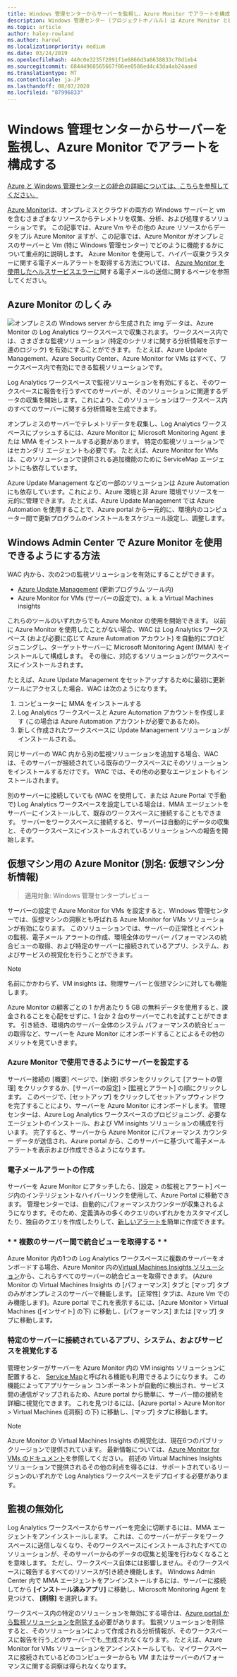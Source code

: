```yaml
---
title: Windows 管理センターからサーバーを監視し、Azure Monitor でアラートを構成する
description: Windows 管理センター (プロジェクトホノルル) は Azure Monitor と統合されます
ms.topic: article
author: haley-rowland
ms.author: harowl
ms.localizationpriority: medium
ms.date: 03/24/2019
ms.openlocfilehash: 440c0e3235f2891f1e6866d3a6638833c70d1eb4
ms.sourcegitcommit: 68444968565667f86ee0586ed4c43da4ab24aaed
ms.translationtype: MT
ms.contentlocale: ja-JP
ms.lasthandoff: 08/07/2020
ms.locfileid: "87996833"
---
```

# <a name="monitor-servers-and-configure-alerts-with-azure-monitor-from-windows-admin-center"></a>Windows 管理センターからサーバーを監視し、Azure Monitor でアラートを構成する

[Azure と Windows 管理センターとの統合の詳細については、こちらを参照してください。](./index.md)

[Azure Monitor](/azure/azure-monitor/overview)は、オンプレミスとクラウドの両方の Windows サーバーと vm を含むさまざまなリソースからテレメトリを収集、分析、および処理するソリューションです。 この記事では、Azure Vm やその他の Azure リソースからデータをプル Azure Monitor ますが、この記事では、Azure Monitor がオンプレミスのサーバーと Vm (特に Windows 管理センター) でどのように機能するかについて重点的に説明します。 Azure Monitor を使用して、ハイパー収束クラスターに関する電子メールアラートを取得する方法については、 [Azure Monitor を使用したヘルスサービスエラーに](../../../storage/storage-spaces/configure-azure-monitor.md)関する電子メールの送信に関するページを参照してください。

## <a name="how-does-azure-monitor-work"></a>Azure Monitor のしくみ
![](../media/azure-monitor-diagram.png)オンプレミスの Windows server から生成された img データは、Azure Monitor の Log Analytics ワークスペースで収集されます。 ワークスペース内では、さまざまな監視ソリューション (特定のシナリオに関する分析情報を示す一連のロジック) を有効にすることができます。 たとえば、Azure Update Management、Azure Security Center、Azure Monitor for VMs はすべて、ワークスペース内で有効にできる監視ソリューションです。

Log Analytics ワークスペースで監視ソリューションを有効にすると、そのワークスペースに報告を行うすべてのサーバーが、そのソリューションに関連するデータの収集を開始します。これにより、このソリューションはワークスペース内のすべてのサーバーに関する分析情報を生成できます。

オンプレミスのサーバーでテレメトリデータを収集し、Log Analytics ワークスペースにプッシュするには、Azure Monitor に Microsoft Monitoring Agent または MMA をインストールする必要があります。 特定の監視ソリューションではセカンダリ エージェントも必要です。 たとえば、Azure Monitor for VMs は、このソリューションで提供される追加機能のために ServiceMap エージェントにも依存しています。

Azure Update Management などの一部のソリューションは Azure Automation にも依存しています。これにより、Azure 環境と非 Azure 環境でリソースを一元的に管理できます。 たとえば、Azure Update Management では Azure Automation を使用することで、Azure portal から一元的に、環境内のコンピューター間で更新プログラムのインストールをスケジュール設定し、調整します。


## <a name="how-does-windows-admin-center-enable-you-to-use-azure-monitor"></a>Windows Admin Center で Azure Monitor を使用できるようにする方法

WAC 内から、次の2つの監視ソリューションを有効にすることができます。

- [Azure Update Management](azure-update-management.md) (更新プログラム ツール内)
- Azure Monitor for VMs (サーバーの設定で)、a. k. a Virtual Machines insights

これらのツールのいずれからでも Azure Monitor の使用を開始できます。 以前に Azure Monitor を使用したことがない場合、WAC は Log Analytics ワークスペース (および必要に応じて Azure Automation アカウント) を自動的にプロビジョニングし、ターゲットサーバーに Microsoft Monitoring Agent (MMA) をインストールして構成します。 その後に、対応するソリューションがワークスペースにインストールされます。

たとえば、Azure Update Management をセットアップするために最初に更新ツールにアクセスした場合、WAC は次のようになります。

1. コンピューターに MMA をインストールする
2. Log Analytics ワークスペースと Azure Automation アカウントを作成します (この場合は Azure Automation アカウントが必要であるため)。
3. 新しく作成されたワークスペースに Update Management ソリューションがインストールされる。

同じサーバーの WAC 内から別の監視ソリューションを追加する場合、WAC は、そのサーバーが接続されている既存のワークスペースにそのソリューションをインストールするだけです。 WAC では、その他の必要なエージェントもインストールされます。

別のサーバーに接続していても (WAC を使用して、または Azure Portal で手動で) Log Analytics ワークスペースを設定している場合は、MMA エージェントをサーバーにインストールして、既存のワークスペースに接続することもできます。 サーバーをワークスペースに接続すると、サーバーは自動的にデータの収集と、そのワークスペースにインストールされているソリューションへの報告を開始します。

## <a name="azure-monitor-for-virtual-machines-aka-virtual-machine-insights"></a>仮想マシン用の Azure Monitor (別名: 仮想マシン分析情報)
>適用対象: Windows 管理センタープレビュー

サーバーの設定で Azure Monitor for VMs を設定すると、Windows 管理センターでは、仮想マシンの洞察とも呼ばれる Azure Monitor for VMs ソリューションが有効になります。 このソリューションでは、サーバーの正常性とイベントの監視、電子メール アラートの作成、環境全体のサーバー パフォーマンスの統合ビューの取得、および特定のサーバーに接続されているアプリ、システム、およびサービスの視覚化を行うことができます。

> [!NOTE]
> 名前にかかわらず、VM insights は、物理サーバーと仮想マシンに対しても機能します。

Azure Monitor の顧客ごとの 1 か月あたり 5 GB の無料データを使用すると、課金されることを心配をせずに、1 台か 2 台のサーバーでこれを試すことができます。 引き続き、環境内のサーバー全体のシステム パフォーマンスの統合ビューの取得など、サーバーを Azure Monitor にオンボードすることによるその他のメリットを見ていきます。

### <a name="set-up-your-server-for-use-with-azure-monitor"></a>**Azure Monitor で使用できるようにサーバーを設定する**

サーバー接続の [概要] ページで、[新規] ボタンをクリックして [アラートの管理] をクリックするか、[サーバーの設定] > [監視とアラート] の順にクリックします。 このページで、[セットアップ] をクリックしてセットアップウィンドウを完了することにより、サーバーを Azure Monitor にオンボードします。 管理センターは、Azure Log Analytics ワークスペースのプロビジョニング、必要なエージェントのインストール、および VM insights ソリューションの構成を行います。 完了すると、サーバーから Azure Monitor にパフォーマンス カウンター データが送信され、Azure portal から、このサーバーに基づいて電子メール アラートを表示および作成できるようになります。

### <a name="create-email-alerts"></a>**電子メールアラートの作成**

サーバーを Azure Monitor にアタッチしたら、[設定 > の監視とアラート] ページ内のインテリジェントなハイパーリンクを使用して、Azure Portal に移動できます。 管理センターでは、自動的にパフォーマンスカウンターが収集されるようになります。そのため、定義済みの多くのクエリのいずれかをカスタマイズしたり、独自のクエリを作成したりして、[新しいアラートを](/azure/azure-monitor/platform/alerts-log)簡単に作成できます。

### <a name="get-a-consolidated-view-across-multiple-servers-"></a>* * 複数のサーバー間で統合ビューを取得する * *

Azure Monitor 内の1つの Log Analytics ワークスペースに複数のサーバーをオンボードする場合、Azure Monitor 内の[Virtual Machines Insights ソリューション](/azure/azure-monitor/insights/vminsights-overview)から、これらすべてのサーバーの統合ビューを取得できます。  (Azure Monitor の Virtual Machines Insights の [パフォーマンス] タブと [マップ] タブのみがオンプレミスのサーバーで機能します。 [正常性] タブは、Azure Vm でのみ機能します)。Azure portal でこれを表示するには、[Azure Monitor > Virtual Machines ([インサイト] の下) に移動し、[パフォーマンス] または [マップ] タブに移動します。

### <a name="visualize-apps-systems-and-services-connected-to-a-given-server"></a>**特定のサーバーに接続されているアプリ、システム、およびサービスを視覚化する**

管理センターがサーバーを Azure Monitor 内の VM insights ソリューションに配置すると、 [Service Map](/azure/azure-monitor/insights/service-map)と呼ばれる機能も利用できるようになります。 この機能によってアプリケーション コンポーネントが自動的に検出され、サービス間の通信がマップされるため、Azure portal から簡単に、サーバー間の接続を詳細に視覚化できます。 これを見つけるには、[Azure portal > Azure Monitor > Virtual Machines ([洞察] の下) に移動し、[マップ] タブに移動します。

> [!NOTE]
> Azure Monitor の Virtual Machines Insights の視覚化は、現在6つのパブリックリージョンで提供されています。  最新情報については、[Azure Monitor for VMs のドキュメント](/azure/azure-monitor/insights/vminsights-onboard#log-analytics)を参照してください。  前述の Virtual Machines Insights ソリューションで提供されるその他の利点を得るには、サポートされているリージョンのいずれかで Log Analytics ワークスペースをデプロイする必要があります。

## <a name="disabling-monitoring"></a>監視の無効化

Log Analytics ワークスペースからサーバーを完全に切断するには、MMA エージェントをアンインストールします。 これは、このサーバーがデータをワークスペースに送信しなくなり、そのワークスペースにインストールされたすべてのソリューションが、そのサーバーからのデータの収集と処理を行わなくなることを意味します。 ただし、ワークスペース自体には影響しません。そのワークスペースに報告するすべてのリソースが引き続き機能します。 Windows Admin Center 内で MMA エージェントをアンインストールするには、サーバーに接続してから **[インストール済みアプリ]** に移動し、Microsoft Monitoring Agent を見つけて、 **[削除]** を選択します。

ワークスペース内の特定のソリューションを無効にする場合は、[Azure portal から監視ソリューションを削除する](/azure/azure-monitor/insights/solutions#remove-a-management-solution)必要があります。 監視ソリューションを削除すると、そのソリューションによって作成される分析情報が、そのワークスペースに報告を行う_どのサーバーでも_生成されなくなります。 たとえば、Azure Monitor for VMs ソリューションをアンインストールしても、マイワークスペースに接続されているどのコンピューターからも VM またはサーバーのパフォーマンスに関する洞察は得られなくなります。